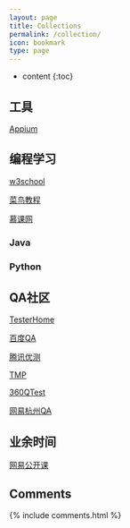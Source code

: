 ```yaml
---
layout: page
title: Collections
permalink: /collection/
icon: bookmark
type: page
---
```


* content
{:toc}

## 工具 ##

[Appium](http://appium.io/)



## 编程学习 ##

[w3school](http://www.w3school.com.cn/index.html "w3school")

[菜鸟教程](http://www.runoob.com/)

[慕课网](http://www.imooc.com/)

### Java ###


### Python ###



## QA社区 ##

[TesterHome](https://testerhome.com/ "TesterHome")

[百度QA](http://qa.baidu.com/)

[腾讯优测](http://bbs.utest.qq.com/)

[TMP](http://tmq.qq.com/)

[360QTest](http://test.360.cn/article.html)

[网易杭州QA](http://qa.blog.163.com/)

## 业余时间 ##

[网易公开课](http://open.163.com/)

## Comments

{% include comments.html %}
